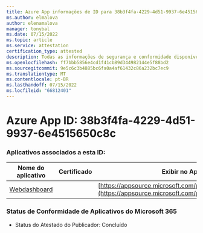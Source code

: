 ```yaml
---
title: Azure App informações de ID para 38b3f4fa-4229-4d51-9937-6e4515650c8c
ms.author: elmalova
author: elenamalova
manager: tonybal
ms.date: 07/15/2022
ms.topic: article
ms.service: attestation
certification_type: attested
description: Todas as informações de segurança e conformidade disponíveis para 38b3f4fa-4229-4d51-9937-6e4515650c8c.
ms.openlocfilehash: ff7bbb5856e4cd1f41cb89d344982144e5f88bd2
ms.sourcegitcommit: 9e5c6c3b4885bc6fa0a4af61432c86a232bc7ec9
ms.translationtype: MT
ms.contentlocale: pt-BR
ms.lasthandoff: 07/15/2022
ms.locfileid: "66812401"
---
```

# <a name="azure-app-id-38b3f4fa-4229-4d51-9937-6e4515650c8c"></a>Azure App ID: 38b3f4fa-4229-4d51-9937-6e4515650c8c


### <a name="apps-associated-with-this-id"></a>Aplicativos associados a esta ID:
| **Nome do aplicativo** | **Certificado** | **Exibir no AppSource** |
|--------------|---------------|-----------------------|
| [Webdashboard](../forward/WA200002970.md) |  | [https://appsource.microsoft.com/product/office/WA200002970](https://appsource.microsoft.com/product/office/WA200002970) |

### <a name="microsoft-365-app-compliance-status"></a>Status de Conformidade de Aplicativos do Microsoft 365
- Status do Atestado do Publicador: Concluído
